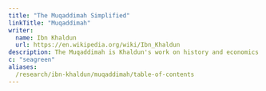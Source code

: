 ```yaml
---
title: "The Muqaddimah Simplified"
linkTitle: "Muqaddimah"
writer:
  name: Ibn Khaldun
  url: https://en.wikipedia.org/wiki/Ibn_Khaldun
description: The Muqaddimah is Khaldun's work on history and economics
c: "seagreen"
aliases:
  /research/ibn-khaldun/muqaddimah/table-of-contents
---
```

